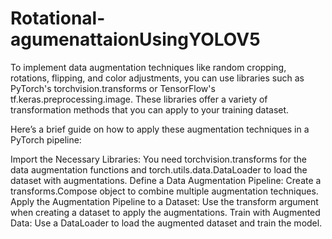 # Rotational-agumenattaionUsingYOLOV5
To implement data augmentation techniques like random cropping, rotations, flipping, and color adjustments, you can use libraries such as PyTorch's torchvision.transforms or TensorFlow's tf.keras.preprocessing.image. These libraries offer a variety of transformation methods that you can apply to your training dataset.

Here’s a brief guide on how to apply these augmentation techniques in a PyTorch pipeline:

Import the Necessary Libraries:
You need torchvision.transforms for the data augmentation functions and torch.utils.data.DataLoader to load the dataset with augmentations.
Define a Data Augmentation Pipeline:
Create a transforms.Compose object to combine multiple augmentation techniques.
Apply the Augmentation Pipeline to a Dataset:
Use the transform argument when creating a dataset to apply the augmentations.
Train with Augmented Data:
Use a DataLoader to load the augmented dataset and train the model.
